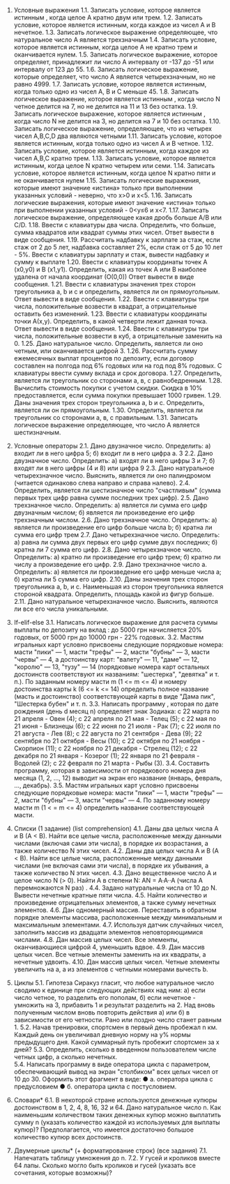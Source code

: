 1.	Условные выражения 
1.1.	Записать условие, которое является истинным , когда целое А кратно двум или трем. 
1.2.	Записать условие, которое является истинным, когда каждое из чисел А и В нечетное.
1.3.	Записать логическое выражение определяющее, что натуральное число А является трехзначным
1.4.	Записать условие, которое является истинным, когда целое А не кратно трем и оканчивается нулем.
1.5.	Записать логическое выражение, которое определяет, принадлежит ли число А интервалу от -137 до -51 или интервалу от 123 до 55.
1.6.	Записать логическое выражение, которые определяет, что число А является четырехзначным, но не равно 4999.
1.7.	Записать условие, которое является истинным, когда только одно из чисел А, В и С меньше 45.
1.8.	Записать логическое выражение, которое является истинным , когда число N четное делится на 7, но не делится на 11 и 13 без остатка. 
1.9.	Записать логическое выражение, которое является истинным , когда число N не делится на 3, но делится на 7 и 10 без остатка.
1.10.	Записать логическое выражение, определяющее, что из четырех чисел A,B,C,D два являются четными
1.11.	Записать условие, которое является истинным, когда только одно из чисел А и В четное.
1.12.	Записать условие, которое является истинным, когда каждое из чисел А,В,С кратно трем. 
1.13.	Записать условие, которое является истинным, когда целое N кратно четырем или семи.
1.14.	Записать условие, которое является истинным, когда целое N кратно пяти и не оканчивается нулем
1.15.	Записать логические выражения, которые имеют значение «истина» только при выполнении указанных условий - неверно, что x>0 и x<5.
1.16.	Записать логические выражения, которые имеют значение «истина» только при выполнении указанных условий -  0<y≤6 и x<7.
1.17.	Записать логическое выражение, определяющее какая дробь больше А/B или C/D.
1.18.	Ввести с клавиатуры два числа. Определить, что больше, сумма квадратов или квадрат суммы этих чисел. Ответ вывести в виде сообщения. 
1.19.	Рассчитать надбавку к зарплате за стаж, если стаж от 2 до 5 лет, надбавка составляет 2%, если стаж от 5 до 10 лет - 5%. Ввести с клавиатуры зарплату и стаж, вывести надбавку и сумму к выплате
1.20.	Ввести с клавиатуры координаты точек А (х0,у0) и В (х1,у1). Определить, какая из точек А или В наиболее удалена от начала координат (О(0,0)) Ответ вывести в виде сообщения. 
1.21.	Ввести с клавиатуры значения трех сторон треугольника a, b и c и определить, является ли он прямоугольным. Ответ вывести в виде сообщения. 
1.22.	Ввести с клавиатуры три числа, положительные возвести в квадрат, а отрицательные оставить без изменений.
1.23.	Ввести с клавиатуры координаты точки А(x,y). Определить, в какой четверти лежит данная точка. Ответ вывести в виде сообщения.
1.24.	Ввести с клавиатуры три числа, положительные возвести в куб, а отрицательные заменить на 0. 
1.25.	Дано натуральное число. Определить, является ли оно четным, или оканчивается цифрой 3.
1.26.	Рассчитать сумму ежемесячных выплат процентов по депозиту, если договор составлен на полгода под 6% годовых или на год под 8% годовых. С клавиатуры ввести сумму вклада и срок договора.
1.27.	Определить, является ли треугольник со сторонами а, в, с равнобедренным.
1.28.	Вычислить стоимость покупки с учетом скидки. Скидка в 10% предоставляется, если сумма покупки превышает 1000 гривен.
1.29.	Даны значения трех сторон треугольника a, b и c. Определить, является ли он прямоугольным.
1.30.	Определить, является ли треугольник со сторонами а, в, с правильным.
1.31.	Записать логическое выражение определяющее, что число А является шестизначным.

2.	Условные операторы
2.1.	Дано двузначное число. Определить: а) входит ли в него цифра 5; б) входит ли в него цифра а. 3 
2.2.	Дано двузначное число. Определить: а) входят ли в него цифры 3 и 7; б) входят ли в него цифры (4 и 8) или цифра 9
2.3.	Дано натуральное четырехзначное число. Выяснить, является ли оно палиндромом (читается одинаково слева направо и справа налево). 
2.4.	Определить, является ли шестизначное число "счастливым" (сумма первых трех цифр равна сумме последних трех цифр).
2.5.	Дано трехзначное число. Определить: а) является ли сумма его цифр двузначным числом; б) является ли произведение его цифр трехзначным числом. 
2.6.	Дано трехзначное число. Определить: а) является ли произведение его цифр больше числа b; б) кратна ли сумма его цифр трем
2.7.	Дано четырехзначное число. Определить: а) равна ли сумма двух первых его цифр сумме двух последних; б) кратна ли 7 сумма его цифр. 
2.8.	 Дано четырехзначное число. Определить: а) кратно ли произведение его цифр трем; б) кратно ли числу а произведение его цифр.
2.9.	Дано трехзначное число а. Определить: а) является ли произведение его цифр меньше числа а; б) кратна ли 5 сумма его цифр.
2.10.	Даны значения трех сторон треугольника a, b, и c. Наименьшая из сторон треугольника является стороной квадрата. Определить, площадь какой из фигур больше.
2.11.	Дано натуральное четырехзначное число. Выяснить, являются ли все его числа уникальными. 

3.	If-elif-else 
3.1.	Написать логическое выражение для расчета суммы выплаты по депозиту на вклад : до 5000 грн начисляется 20% годовых, от 5000 грн до 10000 грн - 22% годовых.
3.2.	Мастям игральных карт условно присвоены следующие порядковые номера: масти "пики" — 1, масти "трефы" — 2, масти "бубны" — 3, масти "червы" — 4, а достоинству карт: "валету" — 11, "даме" — 12, "королю" — 13, "тузу" — 14 (порядковые номера карт остальных достоинств соответствуют их названиям: "шестерка", "девятка" и т. п.). По заданным номеру масти m (1 <= m <= 4) и номеру достоинства карты k (6 <= k <= 14) определить полное название (масть и достоинство) соответствующей карты в виде "Дама пик", "Шестерка бубен" и т. п. 
3.3.	Написать программу , которая по дате рождения (день d месяц n) определяет знак Зодиака: с 22 марта по 21 апреля - Овен (4); с 22 апреля по 21 мая - Телец (5); с 22 мая по 21 июня - Близнецы (6); с 22 июня по 21 июля - Рак (7); с 22 июля по 21 августа - Лев (8); с 22 августа по 21 сентября - Дева (9); 22 сентября по 21 октября - Весы (10); с 22 октября по 21 ноября - Скорпион (11); с 22 ноября по 21 декабря - Стрелец (12); с 22 декабря по 21 января - Козерог (1); 22 января по 21 февраля - Водолей (2); с 22 февраля по 21 марта - Рыбы (3).
3.4.	Составить программу, которая в зависимости от порядкового номера дня месяца (1, 2, ..., 12) выводит на экран его название (январь, февраль, ..., декабрь).
3.5.	Мастям игральных карт условно присвоены следующие порядковые номера: масти "пики" — 1, масти "трефы" — 2, масти "бубны" — 3, масти "червы" — 4. По заданному номеру масти m (1   < = m <= 4) определить название соответствующей масти. 

4.	Списки (1 задание) (list comprehension)
4.1.	Даны два целых числа A и B (A < B). Найти все целые числа, расположенные между данными числами (включая сами эти числа), в порядке их возрастания, а также количество N этих чисел.
4.2.	Даны два целых числа A и B (A < B). Найти все целые числа, расположенные между данными числами (не включая сами эти числа), в порядке их убывания, а также количество N этих чисел. 
4.3.	Дано вещественное число A и целое число N (> 0). Найти A в степени N: AN = A·A··A (числа A перемножаются N раз) .
4.4.	Задано натуральные числа от 10 до N. Вывести нечетные кратные пяти числа.
4.5.	Найти количество и произведение отрицательных элементов, а также сумму нечетных элементов. 
4.6.	Дан одномерный массив. Переставить в обратном порядке элементы массива, расположенные между минимальным и максимальным элементами. 
4.7.	Используя датчик случайных чисел, заполнить массив из двадцати элементов неповторяющимися числами. 
4.8.	Дан массив целых чисел. Все элементы, оканчивающиеся цифрой 4, уменьшить вдвое.
4.9.	Дан массив целых чисел. Все четные элементы заменить на их квадраты, а нечетные удвоить.
4.10.	Дан массив целых чисел. Четные элементы увеличить на a, а из элементов с четными номерами вычесть b.	

5.	Циклы 
5.1.	Гипотеза Сиракуз гласит, что любое натуральное число сводимо к единице при следующих действиях над ним: а) если число четное, то разделить его пополам, б) если нечетное - умножить на 3, прибавить 1 и результат разделить на 2. Над вновь полученным числом вновь повторить действия a) или б) в зависимости от его четности. Рано или поздно число станет равным 1. 
5.2.	Начав тренировки, спортсмен в первый день пробежал n км. Каждый день он увеличивал дневную норму на y% нормы предыдущего дня. Какой суммарный путь пробежит спортсмен за x дней? 
5.3.	Определить, сколько в введенном пользователем числе четных цифр, а сколько нечетных.			
5.4.	Написать программу в виде оператора цикла с параметром, обеспечивающий вывод на экран "столбиком" всех целых чисел от 10 до 30. Оформить этот фрагмент в виде:
●	а. оператора цикла с предусловием
●	б. оператора цикла с постусловием. 

6.	Словари* 
6.1.	В некоторой стране используются денежные купюры достоинством в 1, 2, 4, 8, 16, 32 и 64. Дано натуральное число n. Как наименьшим количеством таких денежных купюр можно выплатить сумму n (указать количество каждой из используемых для выплаты купюр)? Предполагается, что имеется достаточно большое количество купюр всех достоинств.

7.	Двумерные циклы* (+ форматирование строк) (все задания)
7.1.	Напечатать таблицу умножения до n.
7.2.	У гусей и кроликов вместе 64 лапы. Сколько могло быть кроликов и гусей (указать все сочетания, которые возможны)?
